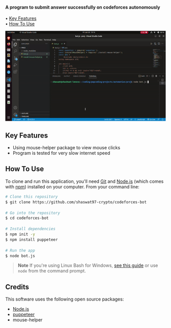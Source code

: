 
<h4 align="left">A program to submit answer successfully on codeforces autonomously</h4>

<p align="left">
 • <a href="#key-features">Key Features</a> <br>
 • <a href="#how-to-use">How To Use</a> 
</p>

![screenshot](https://github.com/shaswat97-crypto/media/blob/master/botgif.gif)


## Key Features

* Using mouse-helper package to view mouse clicks
* Program is tested for very slow internet speed

## How To Use

To clone and run this application, you'll need [Git](https://git-scm.com) and [Node.js](https://nodejs.org/en/download/) (which comes with [npm](http://npmjs.com)) installed on your computer. From your command line:

```bash
# Clone this repository
$ git clone https://github.com/shaswat97-crypto/codeforces-bot

# Go into the repository
$ cd codeforces-bot

# Install dependencies
$ npm init -y
$ npm install puppeteer

# Run the app
$ node bot.js
```

> **Note**
> If you're using Linux Bash for Windows, [see this guide](https://www.howtogeek.com/261575/how-to-run-graphical-linux-desktop-applications-from-windows-10s-bash-shell/) or use `node` from the command prompt.

## Credits

This software uses the following open source packages:

- [Node.js](https://nodejs.org/)
- [puppeteer](https://www.npmjs.com/package/puppeteer)
- mouse-helper



